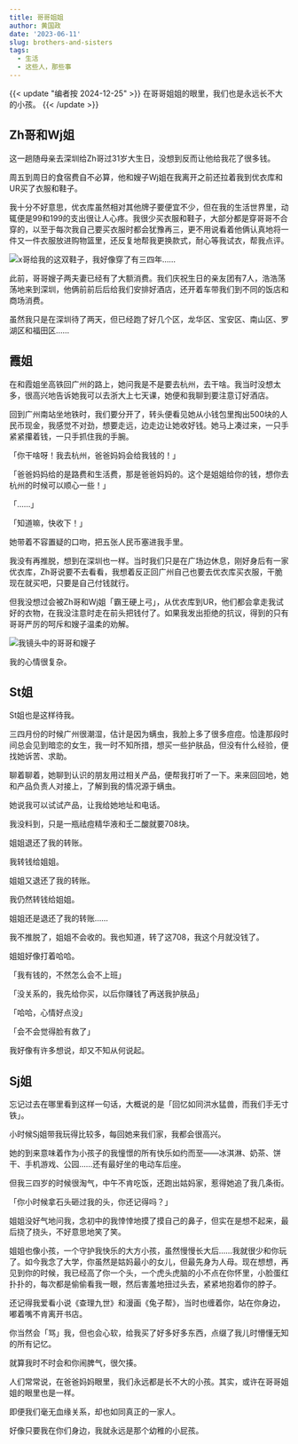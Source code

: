 ```yaml
---
title: 哥哥姐姐
author: 黄国政
date: '2023-06-11'
slug: brothers-and-sisters
tags: 
  - 生活
  - 这些人，那些事
---
```


{{< update "编者按 2024-12-25" >}}
在哥哥姐姐的眼里，我们也是永远长不大的小孩。
{{< /update >}}

<!--more-->

## Zh哥和Wj姐

这一趟随母亲去深圳给Zh哥过31岁大生日，没想到反而让他给我花了很多钱。

周五到周日的食宿费自不必算，他和嫂子Wj姐在我离开之前还拉着我到优衣库和UR买了衣服和鞋子。

我十分不好意思，优衣库虽然相对其他牌子要便宜不少，但在我的生活世界里，动辄便是99和199的支出很让人心疼。我很少买衣服和鞋子，大部分都是穿哥哥不合穿的，以至于每次我自己要买衣服时都会犹豫再三，更不用说看着他俩认真地将一件又一件衣服放进购物篮里，还反复地帮我更换款式，耐心等我试衣，帮我点评。

![x哥给我的这双鞋子，我好像穿了有三四年……](https://cdn.jsdelivr.net/gh/residualsun1/blog-static/images/2023/06/06-11-old-shoes.jpg)

此前，哥哥嫂子两夫妻已经有了大额消费。我们庆祝生日的亲友团有7人，浩浩荡荡地来到深圳，他俩前前后后给我们安排好酒店，还开着车带我们到不同的饭店和商场消费。

虽然我只是在深圳待了两天，但已经跑了好几个区，龙华区、宝安区、南山区、罗湖区和福田区……

## 霞姐

在和霞姐坐高铁回广州的路上，她问我是不是要去杭州，去干啥。我当时没想太多，很高兴地告诉她我可以去浙大上七天课，她便和我聊到要注意订好酒店。

回到广州南站坐地铁时，我们要分开了，转头便看见她从小钱包里掏出500块的人民币现金，我感觉不对劲，想要走远，边走边让她收好钱。她马上凑过来，一只手紧紧攥着钱，一只手抓住我的手腕。

「你干啥呀！我去杭州，爸爸妈妈会给我钱的！」

「爸爸妈妈给的是路费和生活费，那是爸爸妈妈的。这个是姐姐给你的钱，想你去杭州的时候可以顺心一些！」

「……」

「知道嘛，快收下！」

她带着不容置疑的口吻，把五张人民币塞进我手里。

我没有再推脱，想到在深圳也一样。当时我们只是在广场边休息，刚好身后有一家优衣库，Zh哥说要不去看看，我想着反正回广州自己也要去优衣库买衣服，干脆现在就买吧，只要是自己付钱就行。

但我没想过会被Zh哥和Wj姐「霸王硬上弓」，从优衣库到UR，他们都会拿走我试好的衣物，在我没注意时走在前头把钱付了。如果我发出拒绝的抗议，得到的只有哥哥严厉的呵斥和嫂子温柔的劝解。

![我镜头中的哥哥和嫂子](https://cdn.jsdelivr.net/gh/residualsun1/blog-static/images/2023/06/06-11-brother-sister.jpg)

我的心情很复杂。

## St姐

St姐也是这样待我。

三四月份的时候广州很潮湿，估计是因为螨虫，我脸上多了很多痘痘。恰逢那段时间总会见到暗恋的女生，我一时不知所措，想买一些护肤品，但没有什么经验，便找她诉苦、求助。

聊着聊着，她聊到认识的朋友用过相关产品，便帮我打听了一下。来来回回地，她和产品负责人对接上，了解到我的情况源于螨虫。

她说我可以试试产品，让我给她地址和电话。

我没料到，只是一瓶祛痘精华液和壬二酸就要708块。

姐姐退还了我的转账。

我转钱给姐姐。

姐姐又退还了我的转账。

我仍然转钱给姐姐。

姐姐还是退还了我的转账……

我不推脱了，姐姐不会收的。我也知道，转了这708，我这个月就没钱了。

姐姐好像打着哈哈。

「我有钱的，不然怎么会不上班」

「没关系的，我先给你买，以后你赚钱了再送我护肤品」

「哈哈，心情好点没」

「会不会觉得脸有救了」

我好像有许多想说，却又不知从何说起。

## Sj姐

忘记过去在哪里看到这样一句话，大概说的是「回忆如同洪水猛兽，而我们手无寸铁」。

小时候Sj姐带我玩得比较多，每回她来我们家，我都会很高兴。

她的到来意味着作为小孩子的我憧憬的所有快乐如约而至——冰淇淋、奶茶、饼干、手机游戏、公园……还有最好坐的电动车后座。

但我三四岁的时候很淘气，中午不肯吃饭，还跑出姑妈家，惹得她追了我几条街。

「你小时候拿石头砸过我的头，你还记得吗？」

姐姐没好气地问我，念初中的我悻悻地摸了摸自己的鼻子，但实在是想不起来，最后挠了挠头，不好意思地笑了笑。

姐姐也像小孩，一个守护我快乐的大方小孩，虽然慢慢长大后……我就很少和你玩了。如今我念了大学，你虽然是姑妈最小的女儿，但最先身为人母。现在想想，再见到你的时候，我已经高了你一个头，一个虎头虎脑的小不点在你怀里，小脸蛋红扑扑的，每次都是偷偷看我一眼，然后害羞地扭过头去，紧紧地抱着你的脖子。

还记得我爱看小说《查理九世》和漫画《兔子帮》，当时也缠着你，站在你身边，嘟着嘴不肯离开书店。

你当然会「骂」我，但也会心软，给我买了好多好多东西，点缀了我儿时懵懂无知的所有记忆。

就算我时不时会和你闹脾气，很欠揍。

人们常常说，在爸爸妈妈眼里，我们永远都是长不大的小孩。其实，或许在哥哥姐姐的眼里也是一样。

即便我们毫无血缘关系，却也如同真正的一家人。

好像只要我在你们身边，我就永远是那个幼稚的小屁孩。